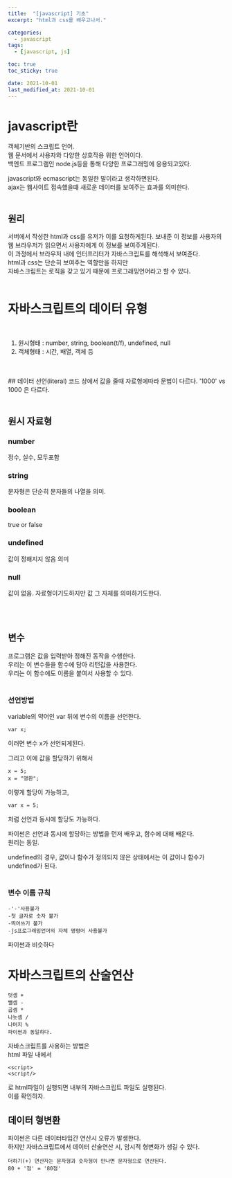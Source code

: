 ```yaml
---
title:  "[javascript] 기초"
excerpt: "html과 css를 배우고나서."

categories:
  - javascript
tags:
  - [javascript, js]

toc: true
toc_sticky: true

date: 2021-10-01
last_modified_at: 2021-10-01
---
```


# javascript란
객체기반의 스크립트 언어.  
웹 문서에서 사용자와 다양한 상호작용 위한 언어이다.  
백엔드 프로그램인 node.js등을 통해 다양한 프로그래밍에 응용되고있다.  

javascript와 ecmascript는 동일한 말이라고 생각하면된다.  
ajax는 웹사이트 접속했을떄 새로운 데이터를 보여주는 효과를 의미한다.  
<br/>

## 원리
서버에서 작성한 html과 css를 유저가 이를 요청하게된다. 
보내준 이 정보를 사용자의 웹 브라우저가 읽으면서 사용자에게 이 정보를 보여주게된다.  
이 과정에서 브라우저 내에 인터프리터가 자바스크립트를 해석해서 보여준다.  
html과 css는 단순히 보여주는 역할만을 하지만  
자바스크립트는 로직을 갖고 있기 때문에 프로그래밍언어라고 할 수 있다.
<br/>
<br/>

# 자바스크립트의 데이터 유형

<br/>

1. 원시형태 : number, string, boolean(t/f), undefined, null
2. 객체형태 : 시간, 배열, 객체 등
<br/>
<br/>
## 데이터 선언(literal)
코드 상에서 값을 줄때 자료형에따라 문법이 다르다.  
'1000' vs 1000 은 다르다.
<br/>
<br/>

## 원시 자료형

### number 
정수, 실수, 모두포함
<br/>

### string
문자형은 단순히 문자들의 나열을 의미.
<br/>

### boolean
true or false
<br/>

### undefined
값이 정해지지 않음 의미
<br/>

### null
값이 없음. 자료형이기도하지만 값 그 자체를 의미하기도한다. 

<br/>
<br/>

## 변수
프로그램은 값을 입력받아 정해진 동작을 수행한다.  
우리는 이 변수들을 함수에 담아 리턴값을 사용한다.  
우리는 이 함수에도 이름을 붙여서 사용할 수 있다.  
<br/>

### 선언방법
variable의 약어인 var 뒤에 변수의 이름을 선언한다.
```
var x;
```
이러면 변수 x가 선언되게된다.  

그리고 이에 값을 할당하기 위해서 
```
x = 5;
x = "명환";
```
이렇게 할당이 가능하고,  

```
var x = 5;
```
처럼 선언과 동시에 할당도 가능하다.

파이썬은 선언과 동시에 할당하는 방법을 먼저 배우고, 함수에 대해 배운다.  
원리는 동일.

undefined의 경우, 값이나 함수가 정의되지 않은 상태에서는 이 값이나 함수가 undefined가 된다.  
<br/>

### 변수 이름 규칙
```
-'-'사용불가  
-첫 글자로 숫자 불가  
-띄어쓰기 불가  
-js프로그래밍언어의 자체 명령어 사용불가  
```
파이썬과 비슷하다


# 자바스크립트의 산술연산

```
덧셈 +
뺄셈 - 
곱셈 * 
나눗셈 /
나머지 %
파이썬과 동일하다.
```

  
자바스크립트를 사용하는 방법은  
html 파일 내에서 
```
<script>
<script/>
```
로 html파일이 실행되면 내부의 자바스크립트 파일도 실행된다.  
이를 확인하자.  

## 데이터 형변환
파이썬은 다른 데이터타입간 연산시 오류가 발생한다.  
하지만 자바스크립트에서 데이터 산술연산 시, 암시적 형변화가 생길 수 있다.  
  
    더하기(+) 연산자는 문자형과 숫자형이 만나면 문자형으로 연산된다.
    80 + '점' = '80점'
